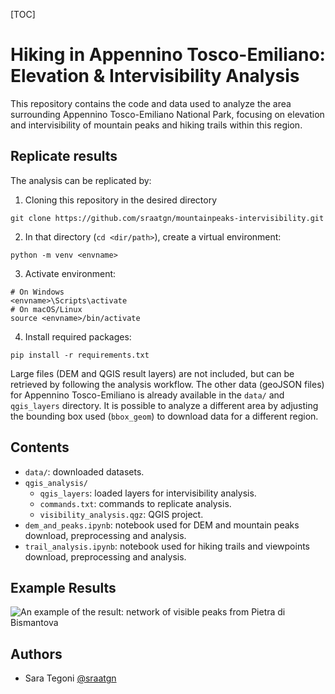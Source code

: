 [TOC]

# Hiking in Appennino Tosco-Emiliano: Elevation & Intervisibility Analysis

This repository contains the code and data used to analyze the area surrounding Appennino Tosco-Emiliano National Park, focusing on elevation and intervisibility of mountain peaks and hiking trails within this region.

## Replicate results
The analysis can be replicated by:
1. Cloning this repository in the desired directory
``` 
git clone https://github.com/sraatgn/mountainpeaks-intervisibility.git
```
2. In that directory (`cd <dir/path>`), create a virtual environment:
``` 
python -m venv <envname>
```
3. Activate environment:
```
# On Windows
<envname>\Scripts\activate
# On macOS/Linux
source <envname>/bin/activate
```
4. Install required packages:
```
pip install -r requirements.txt
```
Large files (DEM and QGIS result layers) are not included, but can be retrieved by following the analysis workflow. 
The other data (geoJSON files) for Appennino Tosco-Emiliano is already available in the `data/` and `qgis_layers` directory. 
It is possible to analyze a different area by adjusting the bounding box used (`bbox_geom`) to download data for a different region.

## Contents
- `data/`: downloaded datasets.
- `qgis_analysis/`
    - `qgis_layers`: loaded layers for intervisibility analysis. 
	- `commands.txt`: commands to replicate analysis.
	- `visibility_analysis.qgz`: QGIS project.
- `dem_and_peaks.ipynb`: notebook used for DEM and mountain peaks download, preprocessing and analysis.
- `trail_analysis.ipynb`: notebook used for hiking trails and viewpoints download, preprocessing and analysis.

## Example Results
![An example of the result: network of visible peaks from Pietra di Bismantova](repoimg.png)

## Authors
- Sara Tegoni [@sraatgn](https://github.com/sraatgn)